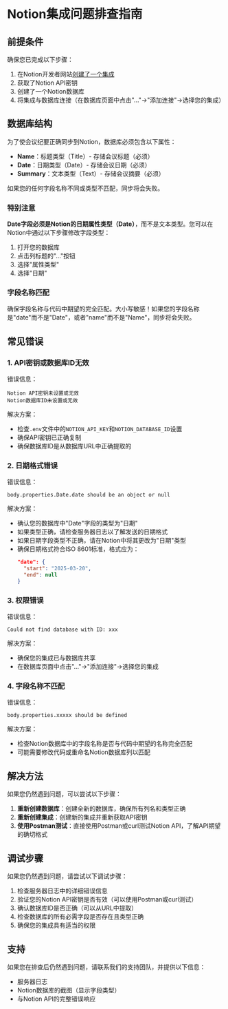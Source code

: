 # Notion集成问题排查指南

## 前提条件

确保您已完成以下步骤：

1. 在Notion开发者网站[创建了一个集成](https://www.notion.so/my-integrations)
2. 获取了Notion API密钥
3. 创建了一个Notion数据库
4. 将集成与数据库连接（在数据库页面中点击"..."→"添加连接"→选择您的集成）

## 数据库结构

为了使会议纪要正确同步到Notion，数据库必须包含以下属性：

- **Name**：标题类型（Title）- 存储会议标题（必须）
- **Date**：日期类型（Date）- 存储会议日期（必须）
- **Summary**：文本类型（Text）- 存储会议摘要（必须）

如果您的任何字段名称不同或类型不匹配，同步将会失败。

### 特别注意

**Date字段必须是Notion的日期属性类型（Date）**，而不是文本类型。您可以在Notion中通过以下步骤修改字段类型：

1. 打开您的数据库
2. 点击列标题的"..."按钮
3. 选择"属性类型"
4. 选择"日期"

### 字段名称匹配

确保字段名称与代码中期望的完全匹配。大小写敏感！如果您的字段名称是"date"而不是"Date"，或者"name"而不是"Name"，同步将会失败。

## 常见错误

### 1. API密钥或数据库ID无效

错误信息：
```
Notion API密钥未设置或无效
Notion数据库ID未设置或无效
```

解决方案：
- 检查`.env`文件中的`NOTION_API_KEY`和`NOTION_DATABASE_ID`设置
- 确保API密钥已正确复制
- 确保数据库ID是从数据库URL中正确提取的

### 2. 日期格式错误

错误信息：
```
body.properties.Date.date should be an object or null
```

解决方案：
- 确认您的数据库中"Date"字段的类型为"日期"
- 如果类型正确，请检查服务器日志以了解发送的日期格式
- 如果日期字段类型不正确，请在Notion中将其更改为"日期"类型
- 确保日期格式符合ISO 8601标准，格式应为：
  ```json
  "date": {
    "start": "2025-03-20",
    "end": null
  }
  ```

### 3. 权限错误

错误信息：
```
Could not find database with ID: xxx
```

解决方案：
- 确保您的集成已与数据库共享
- 在数据库页面中点击"..."→"添加连接"→选择您的集成

### 4. 字段名称不匹配

错误信息：
```
body.properties.xxxxx should be defined
```

解决方案：
- 检查Notion数据库中的字段名称是否与代码中期望的名称完全匹配
- 可能需要修改代码或重命名Notion数据库列以匹配

## 解决方法

如果您仍然遇到问题，可以尝试以下步骤：

1. **重新创建数据库**：创建全新的数据库，确保所有列名和类型正确
2. **重新创建集成**：创建新的集成并重新获取API密钥
3. **使用Postman测试**：直接使用Postman或curl测试Notion API，了解API期望的确切格式

## 调试步骤

如果您仍然遇到问题，请尝试以下调试步骤：

1. 检查服务器日志中的详细错误信息
2. 验证您的Notion API密钥是否有效（可以使用Postman或curl测试）
3. 确认数据库ID是否正确（可以从URL中提取）
4. 检查数据库的所有必需字段是否存在且类型正确
5. 确保您的集成具有适当的权限

## 支持

如果您在排查后仍然遇到问题，请联系我们的支持团队，并提供以下信息：

- 服务器日志
- Notion数据库的截图（显示字段类型）
- 与Notion API的完整错误响应 